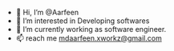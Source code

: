 - 👋 Hi, I’m @Aarfeen
- 👀 I’m interested in  Developing softwares
- 🌱 I’m currently working  as software engineer.
- 📫 reach me mdaarfeen.xworkz@gmail.com

<!---
Aarfeen1/Aarfeen1 is a ✨ special ✨ repository because its `README.md` (this file) appears on your GitHub profile.
You can click the Preview link to take a look at your changes.
--->
